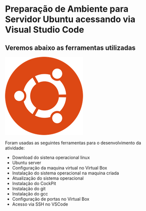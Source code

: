 # Preparação de Ambiente para Servidor Ubuntu acessando via Visual Studio Code

## Veremos abaixo as ferramentas utilizadas

!["Logo Ubuntu"](logoubuntu.png)

Foram usadas as seguintes ferramentas para o desenvolvimento da atividade:

- Download do sistena operacional linux
- Ubuntu server
- Configuração da maquina virtual no Virtual Box
- Instalação do sistema operacional na maquina criada
- Atualização do sistema operacional
- Instalação do CockPit
- Instalação do git
- Instalação do gcc
- Configuração de portas no Virtual Box
- Acesso via SSH no VSCode